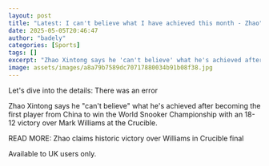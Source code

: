 ```yaml
---
layout: post
title: "Latest: I can't believe what I have achieved this month - Zhao"
date: 2025-05-05T20:46:47
author: "badely"
categories: [Sports]
tags: []
excerpt: "Zhao Xintong says he 'can't believe' what he's achieved after becoming the first player from China to win the World Snooker Championship with an 18-12"
image: assets/images/a8a79b7589dc70717880034b91b08f38.jpg
---
```


Let's dive into the details: There was an error

Zhao Xintong says he "can't believe" what he's achieved after becoming the first player from China to win the World Snooker Championship with an 18-12 victory over Mark Williams at the Crucible.

READ MORE: Zhao claims historic victory over Williams in Crucible final

Available to UK users only.

